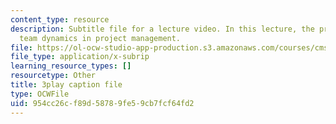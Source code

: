 ```yaml
---
content_type: resource
description: Subtitle file for a lecture video. In this lecture, the professors discuss
  team dynamics in project management.
file: https://ol-ocw-studio-app-production.s3.amazonaws.com/courses/cms-611j-creating-video-games-fall-2014/954cc26cf89d58789fe59cb7fcf64fd2_Av9sFr_NsBU.vtt
file_type: application/x-subrip
learning_resource_types: []
resourcetype: Other
title: 3play caption file
type: OCWFile
uid: 954cc26c-f89d-5878-9fe5-9cb7fcf64fd2
---
```

